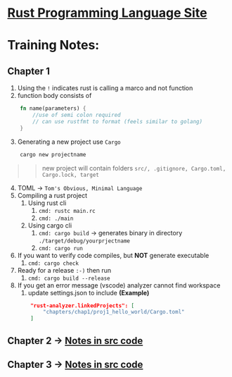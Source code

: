 # [Rust Programming Language Site](https://doc.rust-lang.org/book/title-page.html)

# Training Notes: 

## Chapter 1

1. Using the `!` indicates rust is calling a marco and not function
2. function body consists of 
```rust 
    fn name(parameters) {
        //use of semi colon required 
        // can use rustfmt to format (feels similar to golang)
    }
```
3. Generating a new project use `Cargo` 
```cmd
    cargo new projectname
``` 
> > new project will contain folders `src/, .gitignore, Cargo.toml, Cargo.lock, target` 
4. TOML -> `Tom's Obvious, Minimal Language`
5. Compiling a rust project 
   1. Using rust cli
      1. `cmd: rustc main.rc`
      2. `cmd: ./main`
   2. Using cargo cli
      1. `cmd: cargo build` -> generates binary in directory  `./target/debug/yourprjectname`
      2. `cmd: cargo run` 
6. If you want to verify code compiles, but **NOT** generate executable
    1. `cmd: cargo check`
7. Ready for a release `:-)` then run
   1. `cmd: cargo build --release`
8. If you get an error message (vscode) analyzer cannot find workspace
    1. update settings.json to include **(Example)**
    ```json
        "rust-analyzer.linkedProjects": [
			"chapters/chap1/proj1_hello_world/Cargo.toml"
		]
    ```

## Chapter 2 -> [Notes in src code](chapters/chap2/guessing_game/src/main.rs)

## Chapter 3 -> [Notes in src code](chapters/chap3/variables/src/main.rs)